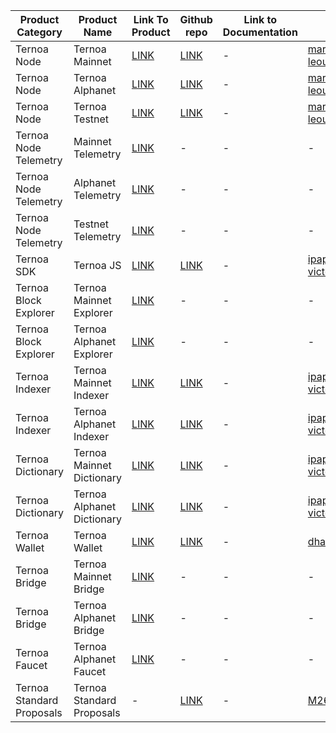 | Product Category | Product Name | Link To Product | Github repo | Link to Documentation | Owners | 
|------------------|--------------|-----------------|-------------|-----------------------|--------| 
| Ternoa Node | Ternoa Mainnet | [LINK](https://polkadot.js.org/apps/?rpc=wss://mainnet.ternoa.network#/explorer) | [LINK](https://github.com/capsule-corp-ternoa/ternoa-node) | - | [markopoloparadox](https://github.com/markopoloparadox) [leouarz](https://github.com/Leouarz) |
| Ternoa Node | Ternoa Alphanet | [LINK](https://polkadot.js.org/apps/?rpc=wss://alphanet.ternoa.com#/explorer) | [LINK](https://github.com/capsule-corp-ternoa/ternoa-node) | - | [markopoloparadox](https://github.com/markopoloparadox) [leouarz](https://github.com/Leouarz) | 
| Ternoa Node | Ternoa Testnet | [LINK](https://polkadot.js.org/apps/?rpc=wss://testnet.ternoa.com#/explorer) | [LINK](https://github.com/capsule-corp-ternoa/ternoa-node) | - | [markopoloparadox](https://github.com/markopoloparadox) [leouarz](https://github.com/Leouarz) | 
| Ternoa Node Telemetry |  Mainnet Telemetry |  [LINK](https://telemetry.polkadot.io/#list/0x6859c81ca95ef624c9dfe4dc6e3381c33e5d6509e35e147092bfbc780f777c4e) | - | - | - |
| Ternoa Node Telemetry |  Alphanet Telemetry |  [LINK](https://telemetry.polkadot.io/#list/0x18bcdb75a0bba577b084878db2dc2546eb21504eaad4b564bb7d47f9d02b6ace) | - | - | - |
| Ternoa Node Telemetry |  Testnet Telemetry |  [LINK](https://telemetry.polkadot.io/#/0xd9adfc7ea82be63ba28088d62b96e9270ad2af25c962afc393361909670835b2) | - | - | - |
| Ternoa SDK | Ternoa JS |  [LINK](https://www.npmjs.com/package/ternoa-js) |  [LINK](https://github.com/capsule-corp-ternoa/ternoa-js) | - | [ipapandinas](https://github.com/ipapandinas) [victor-salomon](https://github.com/Victor-Salomon) |
| Ternoa Block Explorer |  Ternoa Mainnet Explorer |  [LINK](https://explorer.ternoa.com/) | - | - | - |
| Ternoa Block Explorer |  Ternoa Alphanet Explorer |  [LINK](https://explorer-alphanet.ternoa.dev/) | - | - | - |
| Ternoa Indexer | Ternoa Mainnet Indexer |  [LINK](https://indexer-mainnet.ternoa.dev/) |  [LINK](https://github.com/capsule-corp-ternoa/ternoa-subql) | - | [ipapandinas](https://github.com/ipapandinas) [victor-salomon](https://github.com/Victor-Salomon) |
| Ternoa Indexer | Ternoa Alphanet Indexer |  [LINK](https://indexer-alphanet.ternoa.dev/) |  [LINK](https://github.com/capsule-corp-ternoa/ternoa-subql) | - | [ipapandinas](https://github.com/ipapandinas) [victor-salomon](https://github.com/Victor-Salomon) |
| Ternoa Dictionary | Ternoa Mainnet Dictionary |  [LINK](https://dictionary-mainnet.ternoa.dev/) |  [LINK](https://github.com/capsule-corp-ternoa/ternoa-subql-dictionary) | - | [ipapandinas](https://github.com/ipapandinas) [victor-salomon](https://github.com/Victor-Salomon) | 
| Ternoa Dictionary | Ternoa Alphanet Dictionary |  [LINK](https://dictionary-alphanet.ternoa.dev/) |  [LINK](https://github.com/capsule-corp-ternoa/ternoa-subql-dictionary) | - | [ipapandinas](https://github.com/ipapandinas) [victor-salomon](https://github.com/Victor-Salomon) | 
| Ternoa Wallet | Ternoa Wallet |  [LINK](https://play.google.com/store/apps/details?id=com.ternoa.wallet.prod) |  [LINK](https://github.com/capsule-corp-ternoa/ternoa-wallet) | - | [dhammani](https://github.com/dhammani) |
| Ternoa Bridge | Ternoa Mainnet Bridge |  [LINK](https://bridge.ternoa.network/) | - | - | - |
| Ternoa Bridge | Ternoa Alphanet Bridge |  [LINK](https://alphanet.bridge.ternoa.network/) | - | - | - |
| Ternoa Faucet | Ternoa Alphanet Faucet |  [LINK](https://www.ternoa.com/alphanet) | - | - | - |
| Ternoa Standard Proposals | Ternoa Standard Proposals | - | [LINK](https://github.com/capsule-corp-ternoa/ternoa-standard-proposals) | - | [M2613](https://github.com/M2613) [peshwar9](https://github.com/peshwar9) |
